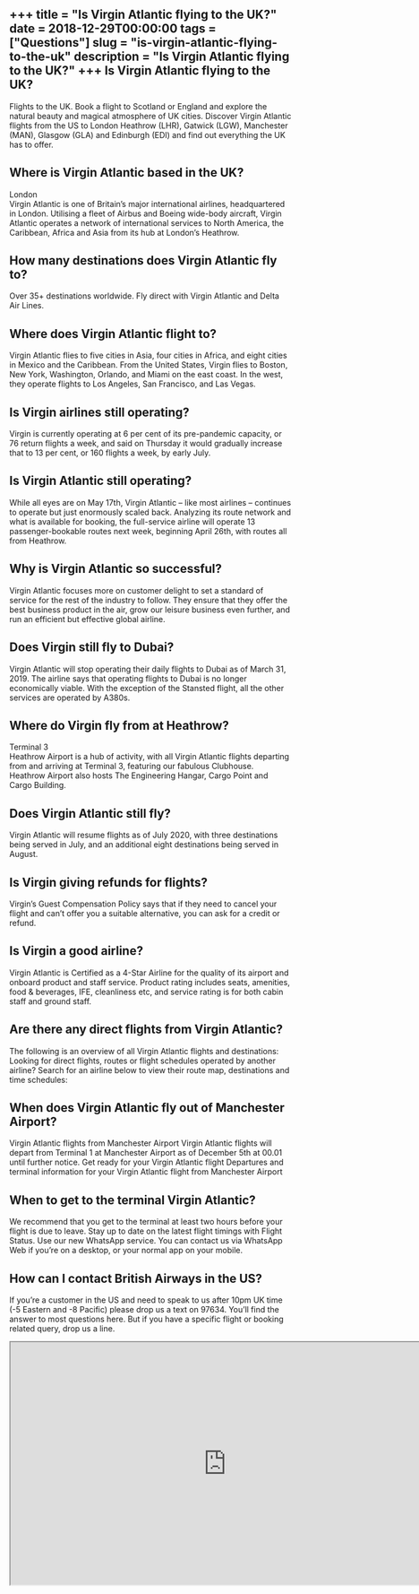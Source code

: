 +++
title = "Is Virgin Atlantic flying to the UK?"
date = 2018-12-29T00:00:00
tags = ["Questions"]
slug = "is-virgin-atlantic-flying-to-the-uk"
description = "Is Virgin Atlantic flying to the UK?"
+++
Is Virgin Atlantic flying to the UK?
------------------------------------

Flights to the UK. Book a flight to Scotland or England and explore the natural beauty and magical atmosphere of UK cities. Discover Virgin Atlantic flights from the US to London Heathrow (LHR), Gatwick (LGW), Manchester (MAN), Glasgow (GLA) and Edinburgh (EDI) and find out everything the UK has to offer.

Where is Virgin Atlantic based in the UK?
-----------------------------------------

London  
Virgin Atlantic is one of Britain’s major international airlines, headquartered in London. Utilising a fleet of Airbus and Boeing wide-body aircraft, Virgin Atlantic operates a network of international services to North America, the Caribbean, Africa and Asia from its hub at London’s Heathrow.

How many destinations does Virgin Atlantic fly to?
--------------------------------------------------

Over 35+ destinations worldwide. Fly direct with Virgin Atlantic and Delta Air Lines.

Where does Virgin Atlantic flight to?
-------------------------------------

Virgin Atlantic flies to five cities in Asia, four cities in Africa, and eight cities in Mexico and the Caribbean. From the United States, Virgin flies to Boston, New York, Washington, Orlando, and Miami on the east coast. In the west, they operate flights to Los Angeles, San Francisco, and Las Vegas.

Is Virgin airlines still operating?
-----------------------------------

Virgin is currently operating at 6 per cent of its pre-pandemic capacity, or 76 return flights a week, and said on Thursday it would gradually increase that to 13 per cent, or 160 flights a week, by early July.

Is Virgin Atlantic still operating?
-----------------------------------

While all eyes are on May 17th, Virgin Atlantic – like most airlines – continues to operate but just enormously scaled back. Analyzing its route network and what is available for booking, the full-service airline will operate 13 passenger-bookable routes next week, beginning April 26th, with routes all from Heathrow.

Why is Virgin Atlantic so successful?
-------------------------------------

Virgin Atlantic focuses more on customer delight to set a standard of service for the rest of the industry to follow. They ensure that they offer the best business product in the air, grow our leisure business even further, and run an efficient but effective global airline.

Does Virgin still fly to Dubai?
-------------------------------

Virgin Atlantic will stop operating their daily flights to Dubai as of March 31, 2019. The airline says that operating flights to Dubai is no longer economically viable. With the exception of the Stansted flight, all the other services are operated by A380s.

Where do Virgin fly from at Heathrow?
-------------------------------------

Terminal 3  
Heathrow Airport is a hub of activity, with all Virgin Atlantic flights departing from and arriving at Terminal 3, featuring our fabulous Clubhouse. Heathrow Airport also hosts The Engineering Hangar, Cargo Point and Cargo Building.

Does Virgin Atlantic still fly?
-------------------------------

Virgin Atlantic will resume flights as of July 2020, with three destinations being served in July, and an additional eight destinations being served in August.

Is Virgin giving refunds for flights?
-------------------------------------

Virgin’s Guest Compensation Policy says that if they need to cancel your flight and can’t offer you a suitable alternative, you can ask for a credit or refund.

Is Virgin a good airline?
-------------------------

Virgin Atlantic is Certified as a 4-Star Airline for the quality of its airport and onboard product and staff service. Product rating includes seats, amenities, food &amp; beverages, IFE, cleanliness etc, and service rating is for both cabin staff and ground staff.

Are there any direct flights from Virgin Atlantic?
--------------------------------------------------

The following is an overview of all Virgin Atlantic flights and destinations: Looking for direct flights, routes or flight schedules operated by another airline? Search for an airline below to view their route map, destinations and time schedules:

When does Virgin Atlantic fly out of Manchester Airport?
--------------------------------------------------------

Virgin Atlantic flights from Manchester Airport Virgin Atlantic flights will depart from Terminal 1 at Manchester Airport as of December 5th at 00.01 until further notice. Get ready for your Virgin Atlantic flight Departures and terminal information for your Virgin Atlantic flight from Manchester Airport

When to get to the terminal Virgin Atlantic?
--------------------------------------------

We recommend that you get to the terminal at least two hours before your flight is due to leave. Stay up to date on the latest flight timings with Flight Status. Use our new WhatsApp service. You can contact us via WhatsApp Web if you’re on a desktop, or your normal app on your mobile.

How can I contact British Airways in the US?
--------------------------------------------

If you’re a customer in the US and need to speak to us after 10pm UK time (-5 Eastern and -8 Pacific) please drop us a text on 97634. You’ll find the answer to most questions here. But if you have a specific flight or booking related query, drop us a line.

<iframe allow="accelerometer; autoplay; clipboard-write; encrypted-media; gyroscope; picture-in-picture" allowfullscreen="" class="__youtube_prefs__  epyt-is-override  no-lazyload" data-no-lazy="1" data-origheight="433" data-origwidth="770" data-skipgform_ajax_framebjll="" height="433" id="_ytid_38525" loading="lazy" src="https://www.youtube.com/embed/y4qXyqggsw0?enablejsapi=1&autoplay=0&cc_load_policy=0&cc_lang_pref=&iv_load_policy=1&loop=0&modestbranding=0&rel=1&fs=1&playsinline=0&autohide=2&theme=dark&color=red&controls=1&" title="YouTube player" width="770"></iframe>